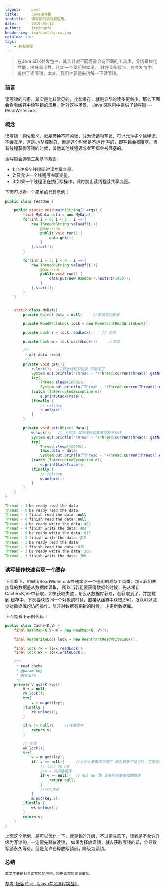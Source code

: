 ```yaml
---
layout:     post
title:      Java读写锁
subtitle:   读写锁的实现和应用。
date:       2019-04-13
author:     tryingpfq
header-img: img/post-bg-rw.jpg
catalog: true
tags:
    - 并发编程
---
```


> 在Java SDK并发包中，其实针对不同场景会有不同的工具类，分场景优化性能，提升易用性。比如一个常见的常见，
就是读多写少，在并发包中，提供了读写锁，本文，我们主要是来讲解一下读写锁。

### 前言
读写锁的应用，其实是比较常见的，比如缓存，就是典型的读多更新少，那么下面会看看缓存中读写锁的应用。针对这种场景，
Java SDK包中提供了读写锁---ReadWriteLock.

### 概念
读写锁：顾名思义，就是两种不同的锁，分为读锁和写锁，可以允许多个线程读，不会互斥，这是JVM控制的，但是这个时候是不运行
写的，即写锁会被阻塞。当有线程获得写锁的时候，其他其他线程读或者写都会被阻塞的。

读写锁会遵循三条基本规则:
 * 1:允许多个线程同时读共享变量。
 * 2:只允许一个线程写共享变量。
 * 3:如果一个线程正在执行写操作，此时禁止读线程读共享变量。
 
 
下面可以看一个简单的代码示例：
```java
public class TestOne {

    public static void main(String[] args) {
        final MyData data = new MyData();
        for(int i = 0; i < 3 ; i ++){
            new Thread(String.valueOf(i)){
                @Override
                public void run() {
                    data.get();
                }
            }.start();
        }

        for(int i = 3; i < 6 ; i ++){
            new Thread(String.valueOf(i)){
                @Override
                public void run() {
                    data.put(new Random().nextInt(1000));
                }
            }.start();
        }
    }


    static class MyData{
        private Object data = null;     //要读写的数据

        private ReadWriteLock lock = new ReentrantReadWriteLock();

        private Lock r = lock.readLock();   // 读锁

        private Lock w = lock.writeLock();     //写锁

        /**
         * get data (read)
         */
        private void get(){
            r.lock();   //其他线程只能读 不能写了
            System.out.println("Thread - "+Thread.currentThread().getName() + " be ready read the data");
            try{
                Thread.sleep(1000L);
                System.out.println("Thread - "+Thread.currentThread().getName() + " finish read the data :" + data);
            }catch (InterruptedException e){
                e.printStackTrace();
            }finally {
                // release
                r.unlock();
            }
        }

        private void put(Object data){
            w.lock();   // 上写锁 其他线程读或者写都不允许
            System.out.println("Thread - "+Thread.currentThread().getName() + " be ready write the data: " + data);
            try{
                Thread.sleep(10000L);
                this.data = data;
                System.out.println("Thread - "+Thread.currentThread().getName() + " finish write the data: "+ data);
            }catch (InterruptedException e){
                e.printStackTrace();
            }finally {
                // release
                w.unlock();
            }
        }
    }
}

Thread - 1 be ready read the data
Thread - 0 be ready read the data
Thread - 1 finish read the data :null
Thread - 0 finish read the data :null
Thread - 4 be ready write the data: 483
Thread - 4 finish write the data: 483
Thread - 5 be ready write the data: 815
Thread - 5 finish write the data: 815
Thread - 2 be ready read the data
Thread - 2 finish read the data :815
Thread - 3 be ready write the data: 306
Thread - 3 finish write the data: 306

```

### 读写操作快速实现一个缓存
下面看下，如何用ReadWriteLock快速实现一个通用的缓存工具类。加入我们要加载的数据是从数据库读取，
所以当我们要获得数据的时候，先从缓存Cache<K,V>中获取，如果获取失败，那么从数据库获取，若获取到了，并加载到
缓存中，下次要获取同一个对象的时候，直接从缓存中获取即可，所以可以减少对数据库的访问操作。除非对数据有更新的时候，
才更新数据库。

下面先看下示例代码：

```java
public class Cache<K,V> {
    final HashMap<K,V> m = new HashMap<K, V>();

    final ReadWriteLock lock = new ReentrantReadWriteLock();

    final Lock rk = lock.readLock();
    final Lock wk = lock.writeLock();

    /**
     * read cache
     * @param key
     * @return
     */
    private V get(K key){
        V v = null;
        rk.lock();
        try{
            v = m.get(key);
        }finally {
            rk.unlock();
        }

        if(v != null){     //在缓存中
            return v;
        }

        // 写锁
        wk.lock();
        try{
            v = m.get(key);
            if( v == null){     //为什么要再次检查了 因为释放了读锁后，可能有其他线程进行了些操作
                // load on DB
                //v = 访问数据库
                if(v == null){  // not on db 没有符合要查找的数据
                    return null;
                }
                //加入缓存
            }
            m.put(key,v);
        }finally {
            wk.unlock();
        }
        return v;
    }
}

```

上面这个示例，是可以优化一下，就是锁的升级，不过要注意下，读锁是不允许升级为写锁的，一定要先释放读锁，
如果为释放读锁，就去获取写锁的话，会导致写锁永久等待。但是允许在释放写锁前，降级为读锁。

### 总结
    本文主要是针对读写锁的应用，和用读写锁实现缓存。
    
[参考-极客时间-《Java并发编程实战》](https://time.geekbang.org/column/article/88909)


